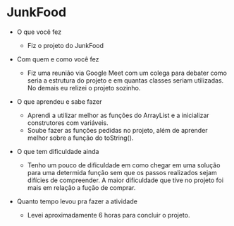 # JunkFood

- O que você fez
    - Fiz o projeto do JunkFood 
- Com quem e como você fez
    - Fiz uma reunião via Google Meet com um colega para debater como seria a estrutura do projeto 
	  e em quantas classes seriam utilizadas. No demais eu relizei o projeto sozinho.
	  
- O que aprendeu e sabe fazer
	- Aprendi a utilizar melhor as funções do ArrayList e a inicializar construtores com variáveis.
	- Soube fazer as funções pedidas no projeto, além de aprender melhor sobre a função do toString().
	
- O que tem dificuldade ainda
	- Tenho um pouco de dificuldade em como chegar em uma solução para uma determida função sem que
	  os passos realizados sejam difícies de compreender. A maior dificuldade que tive no projeto
	  foi mais em relação a fução de comprar.

- Quanto tempo levou pra fazer a atividade
	- Levei aproximadamente 6 horas para concluir o projeto.